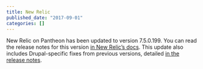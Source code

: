 ```yaml
---
title: New Relic
published_date: "2017-09-01"
categories: []
---
```

New Relic on Pantheon has been updated to version 7.5.0.199. You can read the release notes for this version [in New Relic’s docs](https://docs.newrelic.com/docs/release-notes/agent-release-notes/php-release-notes/php-agent-750199). This update also includes Drupal-specific fixes from previous versions, detailed [in the release notes](https://docs.newrelic.com/docs/release-notes/agent-release-notes/php-release-notes/php-agent-740198).
